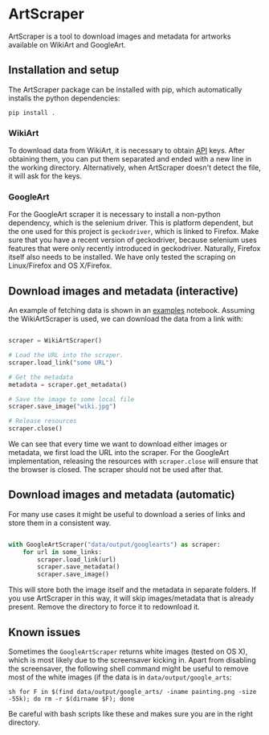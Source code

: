 # ArtScraper

ArtScraper is a tool to download images and metadata for artworks available on WikiArt and GoogleArt. 


## Installation and setup

The ArtScraper package can be installed with pip, which automatically installs the python dependencies:

`pip install .`


### WikiArt

To download data from WikiArt, it is necessary to obtain [API](https://www.wikiart.org/en/App/GetApi) keys. After obtaining them, you can put them separated and ended with a new line in the working directory. Alternatively, when ArtScraper doesn't detect the file, it will ask for the keys.

### GoogleArt

For the GoogleArt scraper it is necessary to install a non-python dependency, which is the selenium driver. This is platform dependent, but the one used for this project is `geckodriver`, which is linked to Firefox. Make sure that you have a recent version of geckodriver, because selenium uses features that were only recently introduced in geckodriver. Naturally, Firefox itself also needs to be installed. We have only tested the scraping on Linux/Firefox and OS X/Firefox.


## Download images and metadata (interactive)

An example of fetching data is shown in an [examples](examples/interactive.ipynb) notebook. Assuming the WikiArtScraper is used, we can download the data from a link with:

```python

scraper = WikiArtScraper()

# Load the URL into the scraper.
scraper.load_link("some URL")

# Get the metadata
metadata = scraper.get_metadata()

# Save the image to some local file
scraper.save_image("wiki.jpg")

# Release resources
scraper.close()
```

We can see that every time we want to download either images or metadata, we first load the URL into the scraper. For the GoogleArt implementation, releasing the resources with `scraper.close` will ensure that the browser is closed. The scraper should not be used after that.

## Download images and metadata (automatic)

For many use cases it might be useful to download a series of links and store them in a consistent way.

```python

with GoogleArtScraper("data/output/googlearts") as scraper:
	for url in some_links:
		scraper.load_link(url)
		scraper.save_metadata()
		scraper.save_image()
```

This will store both the image itself and the metadata in separate folders. If you use ArtScraper in this way, it will skip images/metadata that is already present. Remove the directory to force it to redownload it.

## Known issues

Sometimes the `GoogleArtScraper` returns white images (tested on OS X), which is most likely due to the screensaver kicking in. Apart from disabling the screensaver, the following shell command might be useful to remove most of the white images (if the data is in `data/output/google_arts`: 

`sh for F in $(find data/output/google_arts/ -iname painting.png -size -55k); do rm -r $(dirname $F); done`

Be careful with bash scripts like these and makes sure you are in the right directory.
